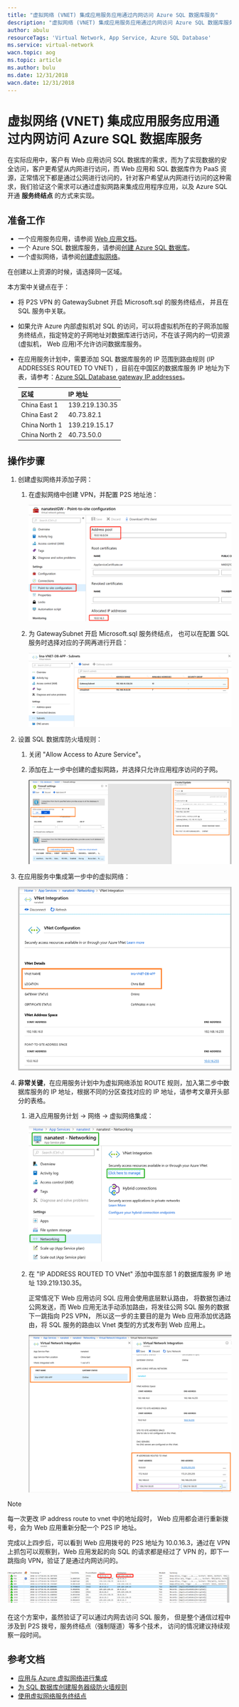 ```yaml
---
title: "虚拟网络 (VNET) 集成应用服务应用通过内网访问 Azure SQL 数据库服务"
description: "虚拟网络 (VNET) 集成应用服务应用通过内网访问 Azure SQL 数据库服务"
author: abulu
resourceTags: 'Virtual Network, App Service, Azure SQL Database'
ms.service: virtual-network
wacn.topic: aog
ms.topic: article
ms.author: bulu
ms.date: 12/31/2018
wacn.date: 12/31/2018
---
```


# 虚拟网络 (VNET) 集成应用服务应用通过内网访问 Azure SQL 数据库服务

在实际应用中，客户有 Web 应用访问 SQL 数据库的需求，而为了实现数据的安全访问，客户更希望从内网进行访问，而 Web 应用和 SQL 数据库作为 PaaS 资源，正常情况下都是通过公网进行访问的，针对客户希望从内网进行访问的这种需求，我们验证这个需求可以通过虚拟网路来集成应用程序应用，以及 Azure SQL 开通 **服务终结点** 的方式来实现。

## 准备工作

* 一个应用服务应用，请参阅 [Web 应用文档](https://docs.azure.cn/zh-cn/app-service/)。
* 一个 Azure SQL 数据库服务，请参阅[创建 Azure SQL 数据库](https://docs.azure.cn/zh-cn/sql-database/sql-database-get-started-portal)。
* 一个虚拟网络，请参阅[创建虚拟网络](https://docs.azure.cn/zh-cn/virtual-network/quick-create-portal)。

在创建以上资源的时候，请选择同一区域。

本方案中关键点在于：

* 将 P2S VPN 的 GatewaySubnet 开启 Microsoft.sql 的服务终结点， 并且在 SQL 服务中关联。

* 如果允许 Azure 内部虚拟机对 SQL 的访问，可以将虚拟机所在的子网添加服务终结点，指定特定的子网地址对数据库进行访问，不在该子网内的一切资源(虚拟机， Web 应用)不允许访问数据库服务。

* 在应用服务计划中，需要添加 SQL 数据库服务的 IP 范围到路由规则 (IP ADDRESSES ROUTED TO VNET) ，目前在中国区的数据库服务 IP 地址为下表，请参考：[Azure SQL Database gateway IP addresses](https://docs.microsoft.com/en-us/azure/sql-database/sql-database-connectivity-architecture#azure-sql-database-gateway-ip-addresses)。

    | 区域 | IP 地址 |
    | :---- | :---- |
    | China East 1 | 139.219.130.35 |
    | China East 2 | 40.73.82.1 |
    | China North 1 | 139.219.15.17 |
    | China North 2 | 40.73.50.0 |

## 操作步骤

1. 创建虚拟网络并添加子网：

    1. 在虚拟网络中创建 VPN，并配置 P2S 地址池：

        ![01](media/aog-virtual-network-howto-integrate-app-service-to-access-sql-service-via-intranet/01.png "01")

    2. 为 GatewaySubnet 开启 Microsoft.sql 服务终结点， 也可以在配置 SQL 服务时选择对应的子网再进行开启：

        ![02](media/aog-virtual-network-howto-integrate-app-service-to-access-sql-service-via-intranet/02.png "02")

2. 设置 SQL 数据库防火墙规则：

    1. 关闭 "Allow Access to Azure Service"。

    2. 添加在上一步中创建的虚拟网路，并选择只允许应用程序访问的子网。

        ![03](media/aog-virtual-network-howto-integrate-app-service-to-access-sql-service-via-intranet/03.png "03")

3. 在应用服务中集成第一步中的虚拟网络：

    ![04](media/aog-virtual-network-howto-integrate-app-service-to-access-sql-service-via-intranet/04.png "04")

4. **非常关键**，在应用服务计划中为虚拟网络添加 ROUTE 规则，加入第二步中数据库服务的 IP 地址，根据不同的分区查找对应的 IP 地址，请参考文章开头部分的表格。

    1. 进入应用服务计划 -> 网络 -> 虚拟网络集成：

        ![05](media/aog-virtual-network-howto-integrate-app-service-to-access-sql-service-via-intranet/05.png "05")

    2. 在 "IP ADDRESS ROUTED TO VNet" 添加中国东部 1 的数据库服务 IP 地址 139.219.130.35。

        正常情况下 Web 应用访问 SQL 应用会使用底层默认路由， 将数据包通过公网发送，而 Web 应用无法手动添加路由，将发往公网 SQL 服务的数据下一跳指向 P2S VPN， 所以这一步的主要目的是为 Web 应用添加优选路由，将 SQL 服务的路由以 Vnet 类型的方式发布到 Web 应用上。

        ![06](media/aog-virtual-network-howto-integrate-app-service-to-access-sql-service-via-intranet/06.png "06")

> [!NOTE]
>每一次更改 IP address route to vnet 中的地址段时， Web 应用都会进行重新拨号，会为 Web 应用重新分配一个 P2S IP 地址。

完成以上四步后，可以看到 Web 应用拨号的 P2S 地址为 10.0.16.3，通过在 VPN 上抓包可以观察到，Web 应用发起的向 SQL 的请求都是经过了 VPN 的，即下一跳指向 VPN，验证了是通过内网访问的。

![07](media/aog-virtual-network-howto-integrate-app-service-to-access-sql-service-via-intranet/07.png "07")

在这个方案中，虽然验证了可以通过内网去访问 SQL 服务， 但是整个通信过程中涉及到 P2S 拨号，服务终结点（强制隧道）等多个技术， 访问的情况建议持续观察一段时间。

## 参考文档

* [应用与 Azure 虚拟网络进行集成](https://docs.azure.cn/zh-cn/app-service/web-sites-integrate-with-vnet)
* [为 SQL 数据库创建服务器级防火墙规则](https://docs.azure.cn/zh-cn/sql-database/sql-database-get-started-portal-firewall)
* [使用虚拟网络服务终结点](https://docs.microsoft.com/zh-cn/azure/sql-database/sql-database-vnet-service-endpoint-rule-overview#azure-portal-steps)